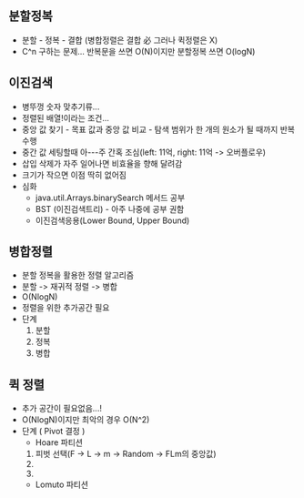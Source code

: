 ## 분할정복
 - 분할 - 정복 - 결합 (병합정렬은 결합 必 그러나 퀵정렬은 X)
 - C^n 구하는 문제... 반복문을 쓰면 O(N)이지만 분할정복 쓰면 O(logN)

## 이진검색
 - 병뚜껑 숫자 맞추기류...
 - 정렬된 배열!이라는 조건...
 - 중앙 값 찾기 - 목표 값과 중앙 값 비교 - 탐색 범위가 한 개의 원소가 될 때까지 반복 수행
 - 중간 값 세팅할때 아---주 간혹 조심(left: 11억, right: 11억 -> 오버플로우)
 - 삽입 삭제가 자주 일어나면 비효율을 향해 달려감
 - 크기가 작으면 이점 딱히 없어짐
 - 심화
    * java.util.Arrays.binarySearch 메서드 공부
    * BST (이진검색트리) - 아주 나중에 공부 권함
    * 이진검색응용(Lower Bound, Upper Bound)

## 병합정렬
 - 분할 정복을 활용한 정렬 알고리즘
 - 분할 -> 재귀적 정렬 -> 병합
 - O(NlogN)
 - 정렬을 위한 추가공간 필요
 - 단계
    1. 분할
    2. 정복
    3. 병합

## 퀵 정렬
 - 추가 공간이 필요없음...!
 - O(NlogN)이지만 최악의 경우 O(N^2)
 - 단계 ( Pivot 결정 )
    - Hoare 파티션
    1. 피벗 선택(F -> L -> m -> Random -> FLm의 중앙값)
    2.
    3.
    - Lomuto 파티션
